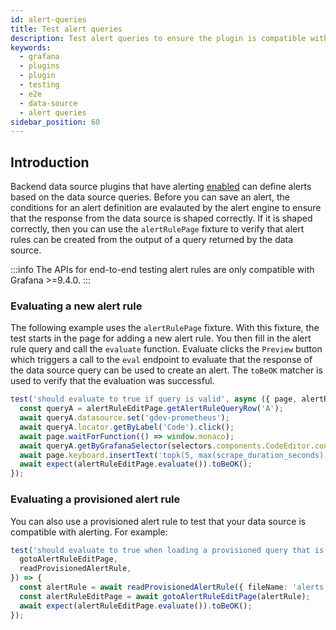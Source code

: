 ```yaml
---
id: alert-queries
title: Test alert queries
description: Test alert queries to ensure the plugin is compatible with alerting
keywords:
  - grafana
  - plugins
  - plugin
  - testing
  - e2e
  - data-source
  - alert queries
sidebar_position: 60
---
```


## Introduction

Backend data source plugins that have alerting [enabled](../../tutorials/build-a-data-source-backend-plugin.md#enable-grafana-alerting) can define alerts based on the data source queries. Before you can save an alert, the conditions for an alert definition are evalauted by the alert engine to ensure that the response from the data source is shaped correctly. If it is shaped correctly, then you can use the `alertRulePage` fixture to verify that alert rules can be created from the output of a query returned by the data source.

:::info
The APIs for end-to-end testing alert rules are only compatible with Grafana >=9.4.0.
:::

### Evaluating a new alert rule

The following example uses the `alertRulePage` fixture. With this fixture, the test starts in the page for adding a new alert rule. You then fill in the alert rule query and call the `evaluate` function. Evaluate clicks the `Preview` button which triggers a call to the `eval` endpoint to evaluate that the response of the data source query can be used to create an alert. The `toBeOK` matcher is used to verify that the evaluation was successful.

```ts
test('should evaluate to true if query is valid', async ({ page, alertRuleEditPage, selectors }) => {
  const queryA = alertRuleEditPage.getAlertRuleQueryRow('A');
  await queryA.datasource.set('gdev-prometheus');
  await queryA.locator.getByLabel('Code').click();
  await page.waitForFunction(() => window.monaco);
  await queryA.getByGrafanaSelector(selectors.components.CodeEditor.container).click();
  await page.keyboard.insertText('topk(5, max(scrape_duration_seconds) by (job))');
  await expect(alertRuleEditPage.evaluate()).toBeOK();
});
```

### Evaluating a provisioned alert rule

You can also use a provisioned alert rule to test that your data source is compatible with alerting. For example:

```ts
test('should evaluate to true when loading a provisioned query that is valid', async ({
  gotoAlertRuleEditPage,
  readProvisionedAlertRule,
}) => {
  const alertRule = await readProvisionedAlertRule({ fileName: 'alerts.yml' });
  const alertRuleEditPage = await gotoAlertRuleEditPage(alertRule);
  await expect(alertRuleEditPage.evaluate()).toBeOK();
});
```
